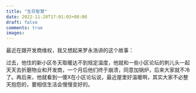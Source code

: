 ```yaml
---
title: "生存智慧"
date: 2022-11-28T17:01:03+08:00
draft: false
comments: true
images:
---
```


最近在跟开发商维权，我又想起来罗永浩讲的这个故事：

过去，他住的新小区冬天取暖达不到规定温度，他就和一些小区论坛的刺儿头一起天天去折磨物业和开发商，一个月后他们终于崩溃，同意加锅炉，后来大家就不冷了。再后来，他就看到一傻X在小区论坛说，最近屋里好温暖啊，其实大家不必整天抱怨的，要相信生活会慢慢变好的。
